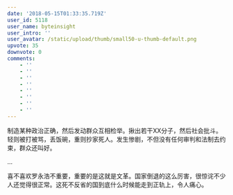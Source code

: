 ```yaml
---
date: '2018-05-15T01:33:35.719Z'
user_id: 5118
user_name: byteinsight
user_intro: ''
user_avatar: /static/upload/thumb/small50-u-thumb-default.png
upvote: 35
downvote: 0
comments:
    - ''
    - ''
    - ''
    - ''
    - ''
    - ''
    - ''
    - ''
---
```


制造某种政治正确，然后发动群众互相检举。揪出若干XX分子，然后社会批斗。轻则被打被骂，丢饭碗，重则抄家死人。发生惨剧，不但没有任何审判和法制去约束，群众还叫好。

  

...

  

喜不喜欢罗永浩不重要，重要的是这就是文革。国家倒退的这么厉害，很惊诧不少人还觉得很正常。这死不反省的国到底什么时候能走到正轨上，令人痛心。

